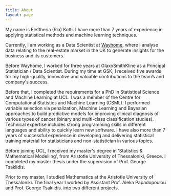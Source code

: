 ```yaml
---
title: About 
layout: page
---
```


My name is Eleftheria (Ria) Kotti. I have more than 7 years of experience in applying statistical methods and machine learning techniques. 

Currently, I am working as a Data Scientist at [Wayhome](https://www.wayhome.co.uk), where I analyse data relating to the real-estate market in the UK to generate insights for the business and its customers.

Before Wayhome, I worked for three years at GlaxoSmithKline as a Principal Statistician / Data Scientist. During my time at GSK, I received five awards for my high-quality, innovative and valuable contributions to the team’s and company's success.

Before that, I completed the requirements for a PhD in Statistical Science and Machine Learning at UCL. I was a member of ﻿the Centre for Computational Statistics and Machine Learning (CSML). I performed variable selection via penalization, Machine Learning and Bayesian approaches to build predictive models for improving clinical diagnosis of various types of cancer (binary and multi-class classification studies). Technical expertise includes strong programming skills in different languages and ability to quickly learn new software. I have also more than 7 years of successful experience in developing and delivering statistical training material for statisticians and non-statistician in various topics. 

Before joining UCL, I received my master's degree in 'Statistics & Mathematical Modelling', from Aristotle University of Thessaloniki, Greece. I completed my master thesis under the supervision of Prof. George Tsaklidis. 

Prior to my master, I studied Mathematics at the Aristotle University of Thessaloniki. The final year I worked by Assistant Prof. Aleka Papadopoulou and Prof. George Tsaklidis. into two different projects. 	

